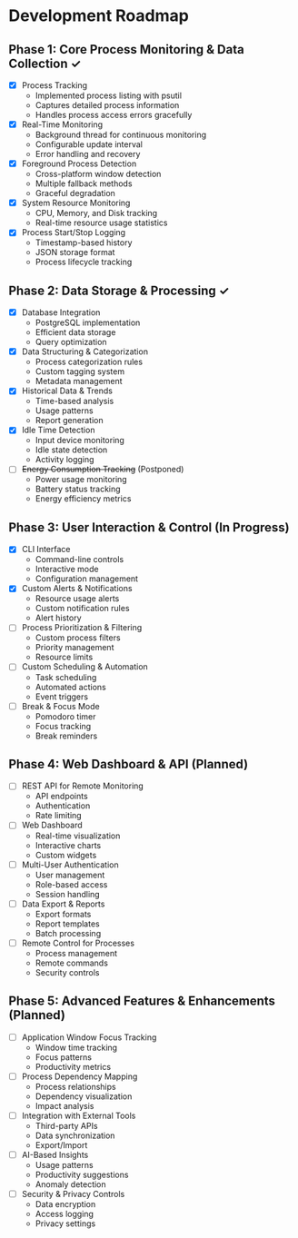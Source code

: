 # Development Roadmap

## Phase 1: Core Process Monitoring & Data Collection ✓

- [x] Process Tracking
  - Implemented process listing with psutil
  - Captures detailed process information
  - Handles process access errors gracefully
- [x] Real-Time Monitoring
  - Background thread for continuous monitoring
  - Configurable update interval
  - Error handling and recovery
- [x] Foreground Process Detection
  - Cross-platform window detection
  - Multiple fallback methods
  - Graceful degradation
- [x] System Resource Monitoring
  - CPU, Memory, and Disk tracking
  - Real-time resource usage statistics
- [x] Process Start/Stop Logging
  - Timestamp-based history
  - JSON storage format
  - Process lifecycle tracking

## Phase 2: Data Storage & Processing ✓

- [x] Database Integration
  - PostgreSQL implementation
  - Efficient data storage
  - Query optimization
- [x] Data Structuring & Categorization
  - Process categorization rules
  - Custom tagging system
  - Metadata management
- [x] Historical Data & Trends
  - Time-based analysis
  - Usage patterns
  - Report generation
- [x] Idle Time Detection
  - Input device monitoring
  - Idle state detection
  - Activity logging
- [ ] ~~Energy Consumption Tracking~~ (Postponed)
  - Power usage monitoring
  - Battery status tracking
  - Energy efficiency metrics

## Phase 3: User Interaction & Control (In Progress)

- [x] CLI Interface
  - Command-line controls
  - Interactive mode
  - Configuration management
- [x] Custom Alerts & Notifications
  - Resource usage alerts
  - Custom notification rules
  - Alert history
- [ ] Process Prioritization & Filtering
  - Custom process filters
  - Priority management
  - Resource limits
- [ ] Custom Scheduling & Automation
  - Task scheduling
  - Automated actions
  - Event triggers
- [ ] Break & Focus Mode
  - Pomodoro timer
  - Focus tracking
  - Break reminders

## Phase 4: Web Dashboard & API (Planned)

- [ ] REST API for Remote Monitoring
  - API endpoints
  - Authentication
  - Rate limiting
- [ ] Web Dashboard
  - Real-time visualization
  - Interactive charts
  - Custom widgets
- [ ] Multi-User Authentication
  - User management
  - Role-based access
  - Session handling
- [ ] Data Export & Reports
  - Export formats
  - Report templates
  - Batch processing
- [ ] Remote Control for Processes
  - Process management
  - Remote commands
  - Security controls

## Phase 5: Advanced Features & Enhancements (Planned)

- [ ] Application Window Focus Tracking
  - Window time tracking
  - Focus patterns
  - Productivity metrics
- [ ] Process Dependency Mapping
  - Process relationships
  - Dependency visualization
  - Impact analysis
- [ ] Integration with External Tools
  - Third-party APIs
  - Data synchronization
  - Export/Import
- [ ] AI-Based Insights
  - Usage patterns
  - Productivity suggestions
  - Anomaly detection
- [ ] Security & Privacy Controls
  - Data encryption
  - Access logging
  - Privacy settings
